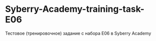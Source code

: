 # Syberry-Academy-training-task-E06
Тестовое (тренировочное) задание с набора E06 в Syberry Academy
